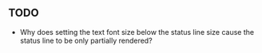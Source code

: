## TODO

* Why does setting the text font size below the status line size cause the status line to be only partially rendered?
